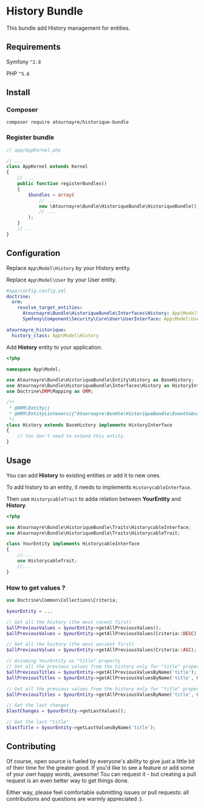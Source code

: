 # History Bundle

This bundle add History management for entities.

## Requirements
Symfony ``^2.8``

PHP ``^5.6``

## Install
### Composer
```shell
composer require atournayre/historique-bundle
```
### Register bundle
```php
// app/AppKernel.php

// ...
class AppKernel extends Kernel
{
    // ...
    public function registerBundles()
    {
        $bundles = array(
            // ...
            new \Atournayre\Bundle\HistoriqueBundle\HistoriqueBundle(),
            // ...
        );
    }
    // ...
}
```

## Configuration
Replace ``App\Model\History`` by your History entity.

Replace ``App\Model\User`` by your User entity.
```yaml
#app/config.config.yml
doctrine:
  orm:
    resolve_target_entities:
      Atournayre\Bundle\HistoriqueBundle\Interfaces\History: App\Model\History
      Symfony\Component\Security\Core\User\UserInterface: App\Model\User

atournayre_historique:
  history_class: App\Model\History
```

Add **History** entity to your application.
```php
<?php

namespace App\Model;

use Atournayre\Bundle\HistoriqueBundle\Entity\History as BaseHistory;
use Atournayre\Bundle\HistoriqueBundle\Interfaces\History as HistoryInterface;
use Doctrine\ORM\Mapping as ORM;

/**
 * @ORM\Entity()
 * @ORM\EntityListeners({"Atournayre\Bundle\HistoriqueBundle\EventSubscriber\HistoryEventSubscriber"})
 */
class History extends BaseHistory implements HistoryInterface
{
    // You don't need to extend this entity.
}
```

## Usage
You can add **History** to existing entities or add it to new ones.

To add history to an entity, it needs to implements ``HistorycableInterface``.

Then use ``HistorycableTrait`` to adda relation between **YourEntity** and **History**. 
```php
<?php

use Atournayre\Bundle\HistoriqueBundle\Traits\HistorycableInterface;
use Atournayre\Bundle\HistoriqueBundle\Traits\HistorycableTrait;

class YourEntity implements HistorycableInterface
{
    //...
    use HistorycableTrait;
    //...
}
```

### How to get values ?
```php
use Doctrine\Common\Collections\Criteria;

$yourEntity = ...

// Get all the history (the most recent first) 
$allPreviousValues = $yourEntity->getAllPreviousValues();
$allPreviousValues = $yourEntity->getAllPreviousValues(Criteria::DESC);

// Get all the history (the most ancient first) 
$allPreviousValues = $yourEntity->getAllPreviousValues(Criteria::ASC);

// Assuming YourEntity as "title" property
// Get all the previous values from the history only for "title" property (the most recent first) 
$allPreviousTitles = $yourEntity->getAllPreviousValuesByName('title');
$allPreviousTitles = $yourEntity->getAllPreviousValuesByName('title', Criteria::DESC);

// Get all the previous values from the history only for "title" property (the most ancient first) 
$allPreviousTitles = $yourEntity->getAllPreviousValuesByName('title', Criteria::ASC);

// Get the last changes
$lastChanges = $yourEntity->getLastValues();

// Get the last "title"
$lastTitle = $yourEntity->getLastValuesByName('title');
```

## Contributing
Of course, open source is fueled by everyone's ability to give just a little bit
of their time for the greater good. If you'd like to see a feature or add some of
your *own* happy words, awesome! Tou can request it - but creating a pull request
is an even better way to get things done.

Either way, please feel comfortable submitting issues or pull requests: all contributions
and questions are warmly appreciated :).
